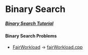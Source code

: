 # Binary Search

##### [Binary Search Tutorial](https://www.topcoder.com/community/competitive-programming/tutorials/binary-search/)

#### Binary Search Problems
* [FairWorkload](https://community.topcoder.com/stat?c=problem_statement&pm=1901&rd=4650) -> [fairWorkload.cpp]()
